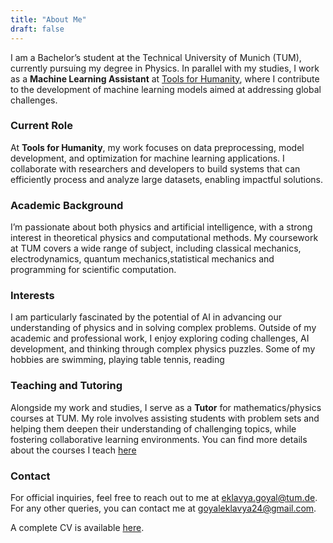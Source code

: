 ```yaml
---
title: "About Me"
draft: false
---
```


I am a Bachelor’s student at the Technical University of Munich (TUM), currently pursuing my degree in Physics. In parallel with my studies, I work as a **Machine Learning Assistant** at [Tools for Humanity](https://www.toolsforhumanity.com/), where I contribute to the development of machine learning models aimed at addressing global challenges.

### Current Role

At **Tools for Humanity**, my work focuses on data preprocessing, model development, and optimization for machine learning applications. I collaborate with researchers and developers to build systems that can efficiently process and analyze large datasets, enabling impactful solutions.

### Academic Background

I’m passionate about both physics and artificial intelligence, with a strong interest in theoretical physics and computational methods. My coursework at TUM covers a wide range of subject, including classical mechanics, electrodynamics, quantum mechanics,statistical mechanics and programming for scientific computation.

### Interests

I am particularly fascinated by the potential of AI in advancing our understanding of physics and in solving complex problems. Outside of my academic and professional work, I enjoy exploring coding challenges, AI development, and thinking through complex physics puzzles.
Some of my hobbies are swimming, playing table tennis, reading

### Teaching and Tutoring

Alongside my work and studies, I serve as a **Tutor** for mathematics/physics courses at TUM. My role involves assisting students with problem sets and helping them deepen their understanding of challenging topics, while fostering collaborative learning environments.
You can find more details about the courses I teach [here](/teaching/)

### Contact

For official inquiries, feel free to reach out to me at eklavya.goyal@tum.de. For any other queries, you can contact me at goyaleklavya24@gmail.com.

A complete CV is available [here](/path/to/cv.pdf).


